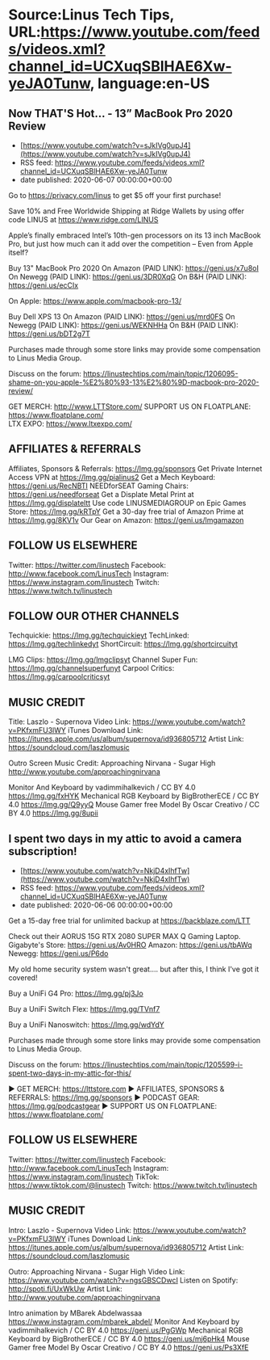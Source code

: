 # Source:Linus Tech Tips, URL:https://www.youtube.com/feeds/videos.xml?channel_id=UCXuqSBlHAE6Xw-yeJA0Tunw, language:en-US

## Now THAT'S Hot... - 13” MacBook Pro 2020 Review
 - [https://www.youtube.com/watch?v=sJkIVg0upJ4](https://www.youtube.com/watch?v=sJkIVg0upJ4)
 - RSS feed: https://www.youtube.com/feeds/videos.xml?channel_id=UCXuqSBlHAE6Xw-yeJA0Tunw
 - date published: 2020-06-07 00:00:00+00:00

Go to https://privacy.com/linus ​to get $5 off your first purchase!

Save 10% and Free Worldwide Shipping at Ridge Wallets by using offer code LINUS at https://www.ridge.com/LINUS

Apple’s finally embraced Intel’s 10th-gen processors on its 13 inch MacBook Pro, but just how much can it add over the competition – Even from Apple itself? 

Buy 13" MacBook Pro 2020
On Amazon (PAID LINK): https://geni.us/x7u8oI
On Newegg (PAID LINK): https://geni.us/3DR0XqG
On B&H (PAID LINK): https://geni.us/ecCIx

On Apple: https://www.apple.com/macbook-pro-13/

Buy Dell XPS 13
On Amazon (PAID LINK): https://geni.us/mrd0FS
On Newegg (PAID LINK): https://geni.us/WEKNHHa
On B&H (PAID LINK): https://geni.us/bDT2g7T

Purchases made through some store links may provide some compensation to Linus Media Group.

Discuss on the forum: https://linustechtips.com/main/topic/1206095-shame-on-you-apple-%E2%80%93-13%E2%80%9D-macbook-pro-2020-review/


GET MERCH: http://www.LTTStore.com/
SUPPORT US ON FLOATPLANE: https://www.floatplane.com/  
LTX EXPO: https://www.ltxexpo.com/   

AFFILIATES & REFERRALS
---------------------------------------------------
Affiliates, Sponsors & Referrals: https://lmg.gg/sponsors
Get Private Internet Access VPN at https://lmg.gg/pialinus2
Get a Mech Keyboard: https://geni.us/RecNBTI
NEEDforSEAT Gaming Chairs: https://geni.us/needforseat
Get a Displate Metal Print at https://lmg.gg/displateltt
Use code LINUSMEDIAGROUP on Epic Games Store: https://lmg.gg/kRTpY
Get a 30-day free trial of Amazon Prime at https://lmg.gg/8KV1v
Our Gear on Amazon: https://geni.us/lmgamazon
 
FOLLOW US ELSEWHERE
---------------------------------------------------  
Twitter: https://twitter.com/linustech
Facebook: http://www.facebook.com/LinusTech
Instagram: https://www.instagram.com/linustech
Twitch: https://www.twitch.tv/linustech

FOLLOW OUR OTHER CHANNELS
---------------------------------------------------  
Techquickie: https://lmg.gg/techquickieyt
TechLinked: https://lmg.gg/techlinkedyt
ShortCircuit: https://lmg.gg/shortcircuityt

LMG Clips: https://lmg.gg/lmgclipsyt
Channel Super Fun: https://lmg.gg/channelsuperfunyt
Carpool Critics: https://lmg.gg/carpoolcriticsyt

MUSIC CREDIT
---------------------------------------------------  
Title: Laszlo - Supernova
Video Link: https://www.youtube.com/watch?v=PKfxmFU3lWY
iTunes Download Link: https://itunes.apple.com/us/album/supernova/id936805712
Artist Link: https://soundcloud.com/laszlomusic

Outro Screen Music Credit: Approaching Nirvana - Sugar High http://www.youtube.com/approachingnirvana

Monitor And Keyboard by vadimmihalkevich / CC BY 4.0 https://lmg.gg/fxHYK 
Mechanical RGB Keyboard by BigBrotherECE / CC BY 4.0 https://lmg.gg/Q9yyQ 
Mouse Gamer free Model By Oscar Creativo / CC BY 4.0 https://lmg.gg/8upii

## I spent two days in my attic to avoid a camera subscription!
 - [https://www.youtube.com/watch?v=NkjD4xIhfTw](https://www.youtube.com/watch?v=NkjD4xIhfTw)
 - RSS feed: https://www.youtube.com/feeds/videos.xml?channel_id=UCXuqSBlHAE6Xw-yeJA0Tunw
 - date published: 2020-06-06 00:00:00+00:00

Get a 15-day free trial for unlimited backup at https://backblaze.com/LTT

Check out their AORUS 15G RTX 2080 SUPER MAX Q Gaming Laptop.
  Gigabyte's Store: https://geni.us/Av0HRO
  Amazon: https://geni.us/tbAWq
  Newegg: https://geni.us/P6do

My old home security system wasn't great.... but after this, I think I've got it covered!


Buy a UniFi G4 Pro: https://lmg.gg/pj3Jo

Buy a UniFi Switch Flex: https://lmg.gg/TVnf7

Buy a UniFi Nanoswitch: https://lmg.gg/wdYdY

Purchases made through some store links may provide some compensation to Linus Media Group.

Discuss on the forum: https://linustechtips.com/main/topic/1205599-i-spent-two-days-in-my-attic-for-this/

► GET MERCH: https://lttstore.com
► AFFILIATES, SPONSORS & REFERRALS: https://lmg.gg/sponsors
► PODCAST GEAR: https://lmg.gg/podcastgear
► SUPPORT US ON FLOATPLANE: https://www.floatplane.com/

FOLLOW US ELSEWHERE
---------------------------------------------------  
Twitter: https://twitter.com/linustech
Facebook: http://www.facebook.com/LinusTech
Instagram: https://www.instagram.com/linustech
TikTok: https://www.tiktok.com/@linustech
Twitch: https://www.twitch.tv/linustech

MUSIC CREDIT
---------------------------------------------------
Intro: Laszlo - Supernova
Video Link: https://www.youtube.com/watch?v=PKfxmFU3lWY
iTunes Download Link: https://itunes.apple.com/us/album/supernova/id936805712
Artist Link: https://soundcloud.com/laszlomusic

Outro: Approaching Nirvana - Sugar High
Video Link: https://www.youtube.com/watch?v=ngsGBSCDwcI
Listen on Spotify: http://spoti.fi/UxWkUw
Artist Link: http://www.youtube.com/approachingnirvana

Intro animation by MBarek Abdelwassaa https://www.instagram.com/mbarek_abdel/
Monitor And Keyboard by vadimmihalkevich / CC BY 4.0  https://geni.us/PgGWp
Mechanical RGB Keyboard by BigBrotherECE / CC BY 4.0 https://geni.us/mj6pHk4
Mouse Gamer free Model By Oscar Creativo / CC BY 4.0 https://geni.us/Ps3XfE

